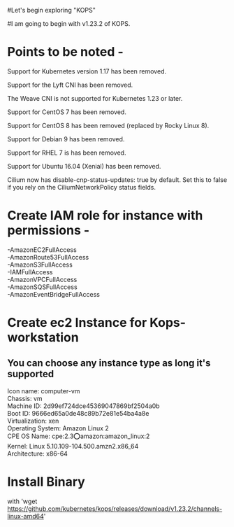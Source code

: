 #Let's begin exploring "KOPS"


#I am going to begin with v1.23.2 of KOPS.

# Points to be noted - 
Support for Kubernetes version 1.17 has been removed.

Support for the Lyft CNI has been removed.

The Weave CNI is not supported for Kubernetes 1.23 or later.

Support for CentOS 7 has been removed.

Support for CentOS 8 has been removed (replaced by Rocky Linux 8).

Support for Debian 9 has been removed.

Support for RHEL 7 is has been removed.

Support for Ubuntu 16.04 (Xenial) has been removed.

Cilium now has disable-cnp-status-updates: true by default. Set this to false if you rely on the CiliumNetworkPolicy status fields.


# Create IAM role for instance with permissions -
  -AmazonEC2FullAccess
  <br />
  -AmazonRoute53FullAccess
  <br />
  -AmazonS3FullAccess
  <br />
  -IAMFullAccess
  <br />
  -AmazonVPCFullAccess
  <br />
  -AmazonSQSFullAccess
  <br />
  -AmazonEventBridgeFullAccess


# Create ec2 Instance for Kops-workstation 
## You can choose any instance type as long it's supported
  Icon name: computer-vm 
  <br />
           Chassis: vm 
           <br />
        Machine ID: 2d99ef724dce45369047869bf2504a0b 
        <br />
           Boot ID: 9666ed65a0de48c89b72e81e54ba4a8e
           <br /> 
    Virtualization: xen
    <br /> 
  Operating System: Amazon Linux 2 
  <br />
       CPE OS Name: cpe:2.3:o:amazon:amazon_linux:2
       <br /> 
            Kernel: Linux 5.10.109-104.500.amzn2.x86_64
            <br /> 
      Architecture: x86-64 


# Install Binary
with 'wget https://github.com/kubernetes/kops/releases/download/v1.23.2/channels-linux-amd64'
  
  




